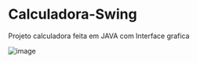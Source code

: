 # Calculadora-Swing
Projeto calculadora feita em JAVA com Interface grafica 

![image](https://user-images.githubusercontent.com/79329614/145690816-c5891f5c-411c-4150-b7d9-748d11c159c8.png)
